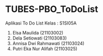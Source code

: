 # TUBES-PBO_ToDoList
Aplikasi To Do List
Kelas : S1SI05A
1. Elsa Maulida (21103002)
2. Dela Setiowati (21103083)
3. Annisa Dwi Rahmawati (21103024)
4. Putri Eka Nur Alifah (21103025)
